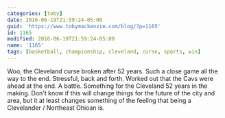 ```yaml
---
categories: [toby]
date: 2016-06-19T21:59:24-05:00
guid: 'https://www.tobymackenzie.com/blog/?p=1165'
id: 1165
modified: 2016-06-19T21:59:24-05:00
name: '1165'
tags: [basketball, championship, cleveland, curse, sports, win]
---
```


Woo, the Cleveland curse broken after 52 years.  Such a close game all the way to the end.  Stressful, back and forth.  Worked out that the Cavs were ahead at the end.  A battle.  Something for the Cleveland 52 years in the making.  Don't know if this will change things for the future of the city and area, but it at least changes something of the feeling that being a Clevelander / Northeast Ohioan is.
